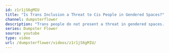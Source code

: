 ```yaml
---
id: z1r1jS6gMIU
title: "Is Trans Inclusion a Threat to Cis People in Gendered Spaces?"
channel: dumpsterflower
description: "Trans people do not present a threat in gendered spaces. Also it has been brought to my attention i should have used the term assigned gender in some places where i have used birth gender. I am really sorry for any offence caused. The YouTube description box is too small so I have listed the core sources, scientific studies and data and links to trans and non binary channels here, but the full description with links to all sources is in a pinned comment below."
series: Dumpster Flower
source: youtube
type: video
url: /dumpsterflower/videos/z1r1jS6gMIU/
---
```

